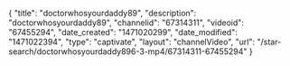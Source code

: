 {
    "title": "doctorwhosyourdaddy89",
    "description": "doctorwhosyourdaddy89",
    "channelid": "67314311",
    "videoid": "67455294",
    "date_created": "1471020299",
    "date_modified": "1471022394",
    "type": "captivate",
    "layout": "channelVideo",
    "url": "\/star-search\/doctorwhosyourdaddy896-3-mp4\/67314311-67455294"
}